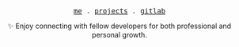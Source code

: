 <p align="center">
  <samp>
    <a href="https://akrambgh.tech">me</a> .
    <a href="https://akrem.me/projects">projects</a> .
    <a href="https://gitlab.com/BarriBarri20">gitlab</a>
  </samp>
</p>
<p align="center">
  ✨ Enjoy connecting with fellow developers for both professional and personal growth.
</p>
